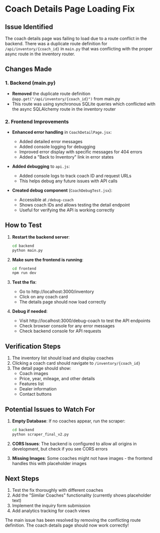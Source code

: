 # Coach Details Page Loading Fix

## Issue Identified
The coach details page was failing to load due to a route conflict in the backend. There was a duplicate route definition for `/api/inventory/{coach_id}` in `main.py` that was conflicting with the proper async route in the inventory router.

## Changes Made

### 1. Backend (main.py)
- **Removed** the duplicate route definition `@app.get("/api/inventory/{coach_id}")` from main.py
- This route was using synchronous SQLite queries which conflicted with the async SQLAlchemy route in the inventory router

### 2. Frontend Improvements
- **Enhanced error handling** in `CoachDetailPage.jsx`:
  - Added detailed error messages
  - Added console logging for debugging
  - Improved error display with specific messages for 404 errors
  - Added a "Back to Inventory" link in error states

- **Added debugging** to `api.js`:
  - Added console logs to track coach ID and request URLs
  - This helps debug any future issues with API calls

- **Created debug component** (`CoachDebugTest.jsx`):
  - Accessible at `/debug-coach`
  - Shows coach IDs and allows testing the detail endpoint
  - Useful for verifying the API is working correctly

## How to Test

1. **Restart the backend server**:
   ```bash
   cd backend
   python main.py
   ```

2. **Make sure the frontend is running**:
   ```bash
   cd frontend
   npm run dev
   ```

3. **Test the fix**:
   - Go to http://localhost:3000/inventory
   - Click on any coach card
   - The details page should now load correctly

4. **Debug if needed**:
   - Visit http://localhost:3000/debug-coach to test the API endpoints
   - Check browser console for any error messages
   - Check backend console for API requests

## Verification Steps

1. The inventory list should load and display coaches
2. Clicking a coach card should navigate to `/inventory/{coach_id}`
3. The detail page should show:
   - Coach images
   - Price, year, mileage, and other details
   - Features list
   - Dealer information
   - Contact buttons

## Potential Issues to Watch For

1. **Empty Database**: If no coaches appear, run the scraper:
   ```bash
   cd backend
   python scraper_final_v2.py
   ```

2. **CORS Issues**: The backend is configured to allow all origins in development, but check if you see CORS errors

3. **Missing Images**: Some coaches might not have images - the frontend handles this with placeholder images

## Next Steps

1. Test the fix thoroughly with different coaches
2. Add the "Similar Coaches" functionality (currently shows placeholder text)
3. Implement the inquiry form submission
4. Add analytics tracking for coach views

The main issue has been resolved by removing the conflicting route definition. The coach details page should now work correctly!
